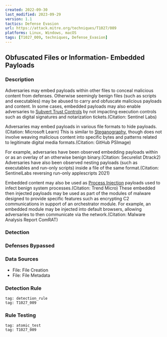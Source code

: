 ```yaml
---
created: 2022-09-30
last_modified: 2023-09-29
version: 1.1
tactics: Defense Evasion
url: https://attack.mitre.org/techniques/T1027/009
platforms: Linux, Windows, macOS
tags: [T1027_009, techniques, Defense_Evasion]
---
```


## Obfuscated Files or Information- Embedded Payloads

### Description

Adversaries may embed payloads within other files to conceal malicious content from defenses. Otherwise seemingly benign files (such as scripts and executables) may be abused to carry and obfuscate malicious payloads and content. In some cases, embedded payloads may also enable adversaries to [Subvert Trust Controls](https://attack.mitre.org/techniques/T1553) by not impacting execution controls such as digital signatures and notarization tickets.(Citation: Sentinel Labs) 

Adversaries may embed payloads in various file formats to hide payloads.(Citation: Microsoft Learn) This is similar to [Steganography](https://attack.mitre.org/techniques/T1027/003), though does not involve weaving malicious content into specific bytes and patterns related to legitimate digital media formats.(Citation: GitHub PSImage) 

For example, adversaries have been observed embedding payloads within or as an overlay of an otherwise benign binary.(Citation: Securelist Dtrack2) Adversaries have also been observed nesting payloads (such as executables and run-only scripts) inside a file of the same format.(Citation: SentinelLabs reversing run-only applescripts 2021) 

Embedded content may also be used as [Process Injection](https://attack.mitre.org/techniques/T1055) payloads used to infect benign system processes.(Citation: Trend Micro) These embedded then injected payloads may be used as part of the modules of malware designed to provide specific features such as encrypting C2 communications in support of an orchestrator module. For example, an embedded module may be injected into default browsers, allowing adversaries to then communicate via the network.(Citation: Malware Analysis Report ComRAT)

### Detection



### Defenses Bypassed



### Data Sources

  - File: File Creation
  -  File: File Metadata
### Detection Rule

```query
tag: detection_rule
tag: T1027_009
```

### Rule Testing

```query
tag: atomic_test
tag: T1027_009
```
